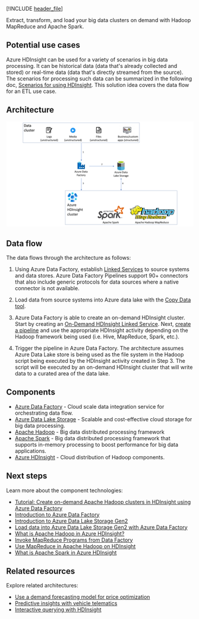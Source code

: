 [!INCLUDE [header_file](../../../includes/sol-idea-header.md)]

Extract, transform, and load your big data clusters on demand with Hadoop MapReduce and Apache Spark.

## Potential use cases

Azure HDInsight can be used for a variety of scenarios in big data processing. It can be historical data (data that's already collected and stored) or real-time data (data that's directly streamed from the source). The scenarios for processing such data can be summarized in the following doc, [Scenarios for using HDInsight](/azure/hdinsight/hdinsight-overview#scenarios-for-using-hdinsight). This solution idea covers the data flow for an ETL use case.

## Architecture

![Architecture diagram](../media/extract-transform-and-load-using-hdinsight.png)

## Data flow

The data flows through the architecture as follows:

1) Using Azure Data Factory, establish [Linked Services](/azure/data-factory/concepts-linked-services) to source systems and data stores. Azure Data Factory Pipelines support 90+ connectors that also include generic protocols for data sources where a native connector is not available.

2) Load data from source systems into Azure data lake with the [Copy Data tool](/azure/data-factory/quickstart-create-data-factory-copy-data-tool#start-the-copy-data-tool).

3) Azure Data Factory is able to create an on-demand HDInsight cluster. Start by creating an [On-Demand HDInsight Linked Service](/azure/hdinsight/hdinsight-hadoop-create-linux-clusters-adf#create-an-on-demand-hdinsight-linked-service). Next, [create a pipeline](/azure/hdinsight/hdinsight-hadoop-create-linux-clusters-adf#create-a-pipeline) and use the appropriate HDInsight activity depending on the Hadoop framework being used (i.e. Hive, MapReduce, Spark, etc.).

4) Trigger the pipeline in Azure Data Factory. The architecture assumes Azure Data Lake store is being used as the file system in the Hadoop script being executed by the HDInsight activity created in Step 3. The script will be executed by an on-demand HDInsight cluster that will write data to a curated area of the data lake.

## Components

- [Azure Data Factory](https://azure.microsoft.com/services/data-factory/) - Cloud scale data integration service for orchestrating data flow.
- [Azure Data Lake Storage](https://azure.microsoft.com/services/storage/data-lake-storage/) - Scalable and cost-effective cloud storage for big data processing.
- [Apache Hadoop](http://hadoop.apache.org/) - Big data distributed processing framework
- [Apache Spark](http://spark.apache.org/) - Big data distributed processing framework that supports in-memory processing to boost performance for big data applications.
- [Azure HDInsight](https://azure.microsoft.com/services/hdinsight/) - Cloud distribution of Hadoop components.

## Next steps

Learn more about the component technologies:

- [Tutorial: Create on-demand Apache Hadoop clusters in HDInsight using Azure Data Factory](/azure/hdinsight/hdinsight-hadoop-create-linux-clusters-adf)
- [Introduction to Azure Data Factory](/azure/data-factory/v1/data-factory-introduction)
- [Introduction to Azure Data Lake Storage Gen2](/azure/storage/blobs/data-lake-storage-introduction)
- [Load data into Azure Data Lake Storage Gen2 with Azure Data Factory](/azure/data-factory/load-azure-data-lake-storage-gen2)
- [What is Apache Hadoop in Azure HDInsight?](/azure/hdinsight/hadoop/apache-hadoop-introduction)
- [Invoke MapReduce Programs from Data Factory](/azure/data-factory/v1/data-factory-map-reduce)
- [Use MapReduce in Apache Hadoop on HDInsight](/azure/hdinsight/hadoop/hdinsight-use-mapreduce)
- [What is Apache Spark in Azure HDInsight](/azure/hdinsight/spark/apache-spark-overview)

## Related resources

Explore related architectures:

- [Use a demand forecasting model for price optimization](./demand-forecasting-price-optimization-marketing.yml)
- [Predictive insights with vehicle telematics](./predictive-insights-with-vehicle-telematics.yml)
- [Interactive querying with HDInsight](./interactive-querying-with-hdinsight.yml)